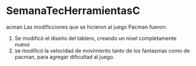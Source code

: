 # SemanaTecHerramientasC

acman
Las modificciones que se hicieron al juego Pacman fueron: 
1. Se modificó el diseño del tablero, creando un nivel completamente nuevo
2. se modificó la velocidad de movimiento tanto de los fantasmas como de pacman, para agregar dificultad al juego.
